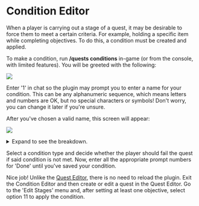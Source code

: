 # Condition Editor

When a player is carrying out a stage of a quest, it may be desirable to force them to meet a certain criteria. For example, holding a specific item while completing objectives. To do this, a condition must be created and applied.

To make a condition, run **/quests conditions** in-game (or from the console, with limited features). You will be greeted with the following:

![](../.gitbook/assets/condition\_editor.png)

Enter '1' in chat so the plugin may prompt you to enter a name for your condition. This can be any alphanumeric sequence, which means letters and numbers are OK, but no special characters or symbols! Don't worry, you can change it later if you're unsure.

After you've chosen a valid name, this screen will appear:

![](../.gitbook/assets/condition\_main.png)

<details>

<summary>Expand to see the breakdown.</summary>

1. Change the name of your condition
2. Ride an entity or [Citizens](https://pikamug.gitbook.io/quests/v/spanish-espanol/beginner/dependencies#citizens) NPC
3. Own permission, hold item in main hand, or wear items as armor
4. Stay within world, stay within ticks, stay within biome, or stay within [WorldGuard](https://pikamug.gitbook.io/quests/v/spanish-espanol/beginner/dependencies#citizens) region
5. Whether placeholder value is true
6. Whether to fail quest if condition not met
7. Finish working on your condition
8. Discard all work on your condition

</details>

Select a condition type and decide whether the player should fail the quest if said condition is not met. Now, enter all the appropriate prompt numbers for 'Done' until you've saved your condition.

Nice job! Unlike the [Quest Editor](../setup/quests-editor.md), there is no need to reload the plugin. Exit the Condition Editor and then create or edit a quest in the Quest Editor. Go to the 'Edit Stages' menu and, after setting at least one objective, select option 11 to apply the condition.
